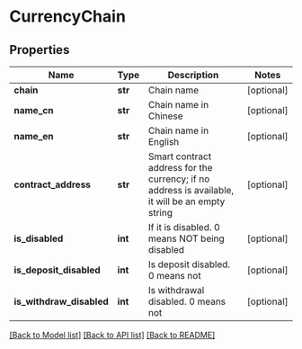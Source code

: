 # CurrencyChain

## Properties
Name | Type | Description | Notes
------------ | ------------- | ------------- | -------------
**chain** | **str** | Chain name | [optional] 
**name_cn** | **str** | Chain name in Chinese | [optional] 
**name_en** | **str** | Chain name in English | [optional] 
**contract_address** | **str** | Smart contract address for the currency; if no address is available, it will be an empty string | [optional] 
**is_disabled** | **int** | If it is disabled. 0 means NOT being disabled | [optional] 
**is_deposit_disabled** | **int** | Is deposit disabled. 0 means not | [optional] 
**is_withdraw_disabled** | **int** | Is withdrawal disabled. 0 means not | [optional] 

[[Back to Model list]](../README.md#documentation-for-models) [[Back to API list]](../README.md#documentation-for-api-endpoints) [[Back to README]](../README.md)



